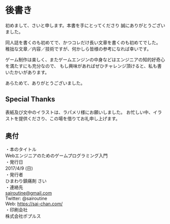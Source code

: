 # 後書き
初めまして、さいと申します。本書を手にとってくださり
誠にありがとうございました。

同人誌を書くのも初めてで、かつコレだけ長い文章を書くのも初めてでした。
稚拙な文章／内容／技術ですが、何かしら皆様の参考になれば幸いです。

ゲーム制作は楽しく、またゲームエンジンの中身などはエンジニアの知的好奇心を満たすにも充分なので、
もし興味があればぜひチャレンジ頂けると、私も書いたかいがあります。

あらためて、ありがとうございました。

## Special Thanks
表紙及び文中のイラストは、ラパメリ様にお願いしました。
お忙しい中、イラストを提供くださり、この場を借りてお礼申し上げます。

## 奥付
・本のタイトル  
Webエンジニアのためのゲームプログラミング入門  
・発行日  
2017/4/9 (日)  
・発行者  
ひまわり鎮痛剤 さい  
・連絡先  
sairoutine@gmail.com  
Twitter: @sairoutine  
Web: https://sai-chan.com/  
・印刷会社  
株式会社ポプルス  

